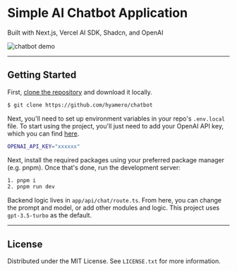 # Simple AI Chatbot Application 
Built with Next.js, Vercel AI SDK, Shadcn, and OpenAI

![chatbot demo](https://github.com/hyamero/chatbot/assets/78056869/b082ea3c-a6a3-420a-a623-2ae4d32ca79b)


---

## Getting Started

First, [clone the repository](https://github.com/hyamero/chatbot) and download it locally.

```sh
$ git clone https://github.com/hyamero/chatbot
```

Next, you'll need to set up environment variables in your repo's `.env.local` file. To start using the project, you'll just need to add your OpenAI API key, which you can find [here](https://platform.openai.com/api-keys).

```sh
OPENAI_API_KEY="xxxxxx"
```

Next, install the required packages using your preferred package manager (e.g. pnpm). Once that's done, run the development server:

```sh
1. pnpm i
2. pnpm run dev
```

Backend logic lives in `app/api/chat/route.ts`. From here, you can change the prompt and model, or add other modules and logic. This project uses `gpt-3.5-turbo` as the default.

---

<!-- LICENSE -->
## License

Distributed under the MIT License. See `LICENSE.txt` for more information.
